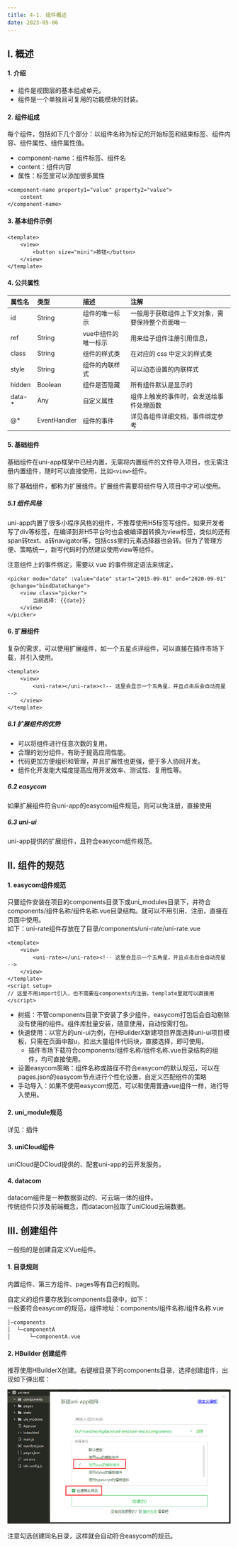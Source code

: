 ```yaml
---
title: 4-1. 组件概述
date: 2023-05-06
---
```

## Ⅰ. 概述
#### 1. 介绍
- 组件是视图层的基本组成单元。
- 组件是一个单独且可复用的功能模块的封装。
#### 2. 组件组成
每个组件，包括如下几个部分：以组件名称为标记的开始标签和结束标签、组件内容、组件属性、组件属性值。
- component-name：组件标签、组件名
- content：组件内容
- 属性：标签里可以添加很多属性
```vue
<component-name property1="value" property2="value">
    content
</component-name>
```

#### 3. 基本组件示例
```vue
<template>
    <view>
        <button size="mini">按钮</button>
    </view>
</template>
```
#### 4. 公共属性
| 属性名     | 类型   | 描述    | 注解   |
| :------ | :------- | :----- | :------- |
| id   | String | 组件的唯一标示 | 一般用于获取组件上下文对象，需要保持整个页面唯一 |
| ref  | String | vue中组件的唯一标示 | 用来给子组件注册引用信息，   |
| class   | String       | 组件的样式类      | 在对应的 css 中定义的样式类         |
| style   | String       | 组件的内联样式     | 可以动态设置的内联样式              |
| hidden  | Boolean      | 组件是否隐藏      | 所有组件默认是显示的               |
| data-\* | Any     | 自定义属性  | 组件上触发的事件时，会发送给事件处理函数     |
| @\*     | EventHandler | 组件的事件   | 详见各组件详细文档，事件绑定参考   |

#### 5. 基础组件
基础组件在uni-app框架中已经内置，无需将内置组件的文件导入项目，也无需注册内置组件，随时可以直接使用，比如`<view>`组件。

除了基础组件，都称为扩展组件。扩展组件需要将组件导入项目中才可以使用。
##### 5.1 组件风格
uni-app内置了很多小程序风格的组件，不推荐使用H5标签写组件。如果开发者写了div等标签，在编译到非H5平台时也会被编译器转换为view标签，类似的还有span转text、a转navigator等，包括css里的元素选择器也会转。但为了管理方便、策略统一，新写代码时仍然建议使用view等组件。

注意组件上的事件绑定，需要以 vue 的事件绑定语法来绑定。
```vue
<picker mode="date" :value="date" start="2015-09-01" end="2020-09-01" 
 @change="bindDateChange">
    <view class="picker">
        当前选择: {{date}}
    </view>
</picker>
```
#### 6. 扩展组件
复杂的需求，可以使用扩展组件，如一个五星点评组件，可以直接在插件市场下载，并引入使用。
```vue
<template>
    <view>
        <uni-rate></uni-rate><!-- 这里会显示一个五角星，并且点击后会自动亮星 -->
    </view>
</template>
```
##### 6.1 扩展组件的优势
- 可以将组件进行任意次数的复用。
- 合理的划分组件，有助于提高应用性能。
- 代码更加方便组织和管理，并且扩展性也更强，便于多人协同开发。
- 组件化开发能大幅度提高应用开发效率、测试性、复用性等。

##### 6.2 easycom
如果扩展组件符合uni-app的easycom组件规范，则可以免注册，直接使用

##### 6.3 uni-ui
uni-app提供的扩展组件，且符合easycom组件规范。


## Ⅱ. 组件的规范
#### 1. easycom组件规范
只要组件安装在项目的components目录下或uni_modules目录下，并符合components/组件名称/组件名称.vue目录结构。就可以不用引用、注册，直接在页面中使用。  
如下：uni-rate组件存放在了目录/components/uni-rate/uni-rate.vue
```vue
<template>
    <view>
        <uni-rate></uni-rate><!-- 这里会显示一个五角星，并且点击后会自动亮星 -->
    </view>
</template>
<script setup>
// 这里不用import引入，也不需要在components内注册。template里就可以直接用
</script>
```
- 树摇：不管components目录下安装了多少组件，easycom打包后会自动剔除没有使用的组件。组件库批量安装，随意使用，自动按需打包。
- 快速使用：以官方的uni-ui为例，在HBuilderX新建项目界面选择uni-ui项目模板，只需在页面中敲u，拉出大量组件代码块，直接选择，即可使用。
    - 插件市场下载符合components/组件名称/组件名称.vue目录结构的组件，均可直接使用。
- 设置easycom策略：组件名称或路径不符合easycom的默认规范，可以在pages.json的easycom节点进行个性化设置，自定义匹配组件的策略
- 手动导入：如果不使用easycom规范，可以和使用普通vue组件一样，进行导入使用。

#### 2. uni_module规范
详见：插件

#### 3. uniCloud组件
uniCloud是DCloud提供的、配套uni-app的云开发服务。

#### 4. datacom
datacom组件是一种数据驱动的、可云端一体的组件。  
传统组件只涉及前端概念，而datacom拉取了uniCloud云端数据。


## Ⅲ. 创建组件
一般指的是创建自定义Vue组件。
#### 1. 目录规则
内置组件、第三方组件、pages等有自己的规则。

自定义的组件要存放到components目录中，如下：  
一般要符合easycom的规范，组件地址：components/组件名称/组件名称.vue
```text
│─components  
│  └─componentA 
│      └─componentA.vue   
```
#### 2. HBuilder 创建组件
推荐使用HBuilderX创建。右键根目录下的components目录，选择创建组件，出现如下弹出框：

![4-1-1](/img/applet/uniapp/4-1-1.jpg)

注意勾选创建同名目录，这样就会自动符合easycom的规范。